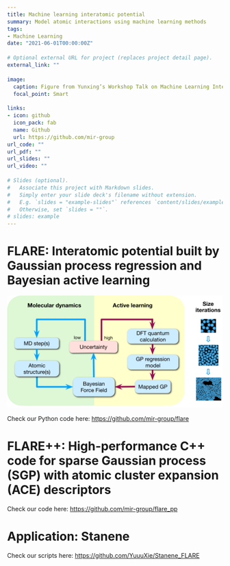 ```yaml
---
title: Machine learning interatomic potential
summary: Model atomic interactions using machine learning methods
tags:
- Machine Learning
date: "2021-06-01T00:00:00Z"

# Optional external URL for project (replaces project detail page).
external_link: ""

image:
  caption: Figure from Yunxing’s Workshop Talk on Machine Learning Interatomic Potential Development with MAML 
  focal_point: Smart

links:
- icon: github
  icon_pack: fab
  name: Github
  url: https://github.com/mir-group
url_code: ""
url_pdf: ""
url_slides: ""
url_video: ""

# Slides (optional).
#   Associate this project with Markdown slides.
#   Simply enter your slide deck's filename without extension.
#   E.g. `slides = "example-slides"` references `content/slides/example-slides.md`.
#   Otherwise, set `slides = ""`.
# slides: example
---
```


# FLARE: Interatomic potential built by Gaussian process regression and Bayesian active learning

![](workflow_hierarchical.png)

Check our Python code here: https://github.com/mir-group/flare

# FLARE++: High-performance C++ code for sparse Gaussian process (SGP) with atomic cluster expansion (ACE) descriptors

Check our code here: https://github.com/mir-group/flare_pp

# Application: Stanene

Check our scripts here: https://github.com/YuuuXie/Stanene_FLARE
